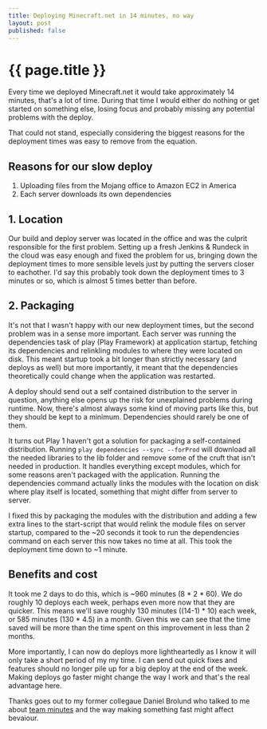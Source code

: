 ```yaml
---
title: Deploying Minecraft.net in 14 minutes, no way
layout: post
published: false
---
```


{{ page.title }}
================

Every time we deployed Minecraft.net it would take approximately 14
minutes, that's a lot of time. During that time I would either do
nothing or get started on something else, losing focus and probably
missing any potential problems with the deploy.

That could not stand, especially considering the biggest reasons for
the deployment times was easy to remove from the equation.

## Reasons for our slow deploy

1. Uploading files from the Mojang office to Amazon EC2 in America
2. Each server downloads its own dependencies


## 1. Location

Our build and deploy server was located in the office and was the culprit
responsible for the first problem. Setting up a fresh Jenkins &
Rundeck in the cloud was easy enough and fixed the problem for
us, bringing down the deployment times to more sensible levels just by
putting the servers closer to eachother. I'd say this probably took
down the deployment times to 3 minutes or so, which is almost 5 times
better than before.

## 2. Packaging

It's not that I wasn't happy with our new deployment times, but the second problem was in a
sense more important. Each server was running the dependencies task of
play (Play Framework) at application startup, fetching its dependencies
and relinkling modules to where they were located on disk. This meant
startup took a bit longer than strictly necessary (and deploys as
well) but more importantly, it meant that the dependencies
theoretically could change when the application was restarted.

A deploy should send out a self contained distribution to the server
in question, anything else opens up the risk for unexplained problems
during runtime. Now, there's almost always some kind of moving parts
like this, but they should be kept to a minimum. Dependencies should
rarely be one of them.

It turns out Play 1 haven't got a solution for packaging a
self-contained distribution. Running `play dependencies --sync --forProd` 
will download all the needed libraries to the lib folder and
remove some of the cruft that isn't needed in production. It handles
everything except modules, which for some reasons aren't packaged with
the application. Running the dependencies command actually links the
modules with the location on disk where play itself is located,
something that might differ from server to server.

I fixed this by packaging the modules with the distribution  and adding a
few extra lines to the start-script that would relink the module files
 on server startup, compared to the ~20 seconds it took to run
the dependencies command on each server this now takes no time at
all. This took the deployment time down to ~1 minute.

## Benefits and cost

It took me 2 days to do this, which is ~960 minutes (8 * 2 * 60). We do roughly 10 deploys each
week, perhaps even more now that they are quicker. This means we'll
save roughly 130 minutes ((14-1) * 10) each week, or 585 minutes
(130 * 4.5) in a month. Given this we can see that the time saved will
be more than the time spent on this improvement in less than 2 months.

More importantly, I can now do deploys more lightheartedly as I know
it will only take a short period of my my time. I can send out quick
fixes and features should no longer pile up for a big deploy at the
end of the week. Making deploys go faster might change the way I work
and that's the real advantage here.

Thanks goes out to my former collegaue Daniel Brolund who talked to me
about [team
minutes](http://danielbrolund.wordpress.com/2007/08/12/how-much-is-a-team-minute/)
and the way making something fast might affect bevaiour.
